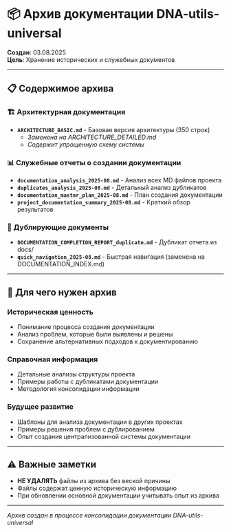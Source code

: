 # 📦 Архив документации DNA-utils-universal

**Создан**: 03.08.2025  
**Цель**: Хранение исторических и служебных документов

---

## 📋 Содержимое архива

### 🏗️ Архитектурная документация
- **`ARCHITECTURE_BASIC.md`** - Базовая версия архитектуры (350 строк)
  - *Заменена на ARCHITECTURE_DETAILED.md*
  - *Содержит упрощенную схему системы*

### 📊 Служебные отчеты о создании документации
- **`documentation_analysis_2025-08.md`** - Анализ всех MD файлов проекта
- **`duplicates_analysis_2025-08.md`** - Детальный анализ дубликатов
- **`documentation_master_plan_2025-08.md`** - План создания документации
- **`project_documentation_summary_2025-08.md`** - Краткий обзор результатов

### 🔄 Дублирующие документы
- **`DOCUMENTATION_COMPLETION_REPORT_duplicate.md`** - Дубликат отчета из docs/
- **`quick_navigation_2025-08.md`** - Быстрая навигация (заменена на DOCUMENTATION_INDEX.md)

---

## 🎯 Для чего нужен архив

### Историческая ценность
- Понимание процесса создания документации
- Анализ проблем, которые были выявлены и решены
- Сохранение альтернативных подходов к документированию

### Справочная информация
- Детальные анализы структуры проекта
- Примеры работы с дубликатами документации
- Методология консолидации информации

### Будущее развитие
- Шаблоны для анализа документации в других проектах
- Примеры решения проблем с дублированием
- Опыт создания централизованной системы документации

---

## ⚠️ Важные заметки

- **НЕ УДАЛЯТЬ** файлы из архива без веской причины
- Файлы содержат ценную историческую информацию
- При обновлении основной документации учитывать опыт из архива

---

*Архив создан в процессе консолидации документации DNA-utils-universal*
